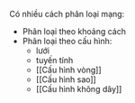 Có nhiều cách phân loại mạng:
- Phân loại theo khoảng cách
- Phân loại theo cấu hình:
	- lưới
	- tuyến tính
	- [[Cấu hình vòng]]
	- [[Cấu hình sao]]
	- [[Cấu hình không dây]]